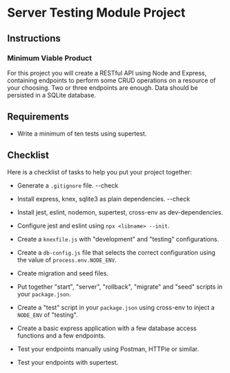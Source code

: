 # Server Testing Module Project

## Instructions

### Minimum Viable Product

For this project you will create a RESTful API using Node and Express, containing endpoints to perform some CRUD operations on a resource of your choosing. Two or three endpoints are enough. Data should be persisted in a SQLite database.

## Requirements

- Write a minimum of ten tests using supertest.

## Checklist

Here is a checklist of tasks to help you put your project together:

- Generate a `.gitignore` file. --check
- Install express, knex, sqlite3 as plain dependencies. --check
- Install jest, eslint, nodemon, supertest, cross-env as dev-dependencies.
- Configure jest and eslint using `npx <libname> --init`.
- Create a `knexfile.js` with "development" and "testing" configurations.
- Create a `db-config.js` file that selects the correct configuration using the value of `process.env.NODE_ENV`.
- Create migration and seed files.
- Put together "start", "server", "rollback", "migrate" and "seed" scripts in your `package.json`.
- Create a "test" script in your `package.json` using cross-env to inject a `NODE_ENV` of "testing".

- Create a basic express application with a few database access functions and a few endpoints.
- Test your endpoints manually using Postman, HTTPie or similar.
- Test your endpoints with supertest.
